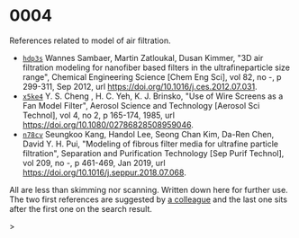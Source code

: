 # 0004
References related to model of air filtration.

+ [`hdp3s`](https://osf.io/hdp3s) Wannes Sambaer, Martin Zatloukal, Dusan Kimmer, "3D air filtration modeling for nanofiber based filters in the ultrafineparticle size range", Chemical Engineering Science [Chem Eng Sci], vol 82, no -, p 299-311, Sep 2012, url https://doi.org/10.1016/j.ces.2012.07.031.
+ [`x5ke4`](https://osf.io/x5ke4) Y. S. Cheng , H. C. Yeh, K. J. Brinsko, "Use of Wire Screens as a Fan Model Filter", Aerosol Science and Technology [Aerosol Sci Technol], vol 4, no 2, p 165-174, 1985, url https://doi.org/10.1080/02786828508959046.
+ [`n78cv`](https://osf.io/n78cv) Seungkoo Kang, Handol Lee, Seong Chan Kim, Da-Ren Chen, David Y. H. Pui, "Modeling of fibrous filter media for ultrafine particle filtration", Separation and Purification Technology [Sep Purif Technol], vol 209, no -, p 461-469, Jan 2019, url https://doi.org/10.1016/j.seppur.2018.07.068.

All are less than skimming nor scanning. Written down here for further use. The two first references are suggested by [a colleague](https://scholar.google.co.id/citations?user=xw_QkGIAAAAJ) and the last one sits after the first one on the search result.

&gt;
